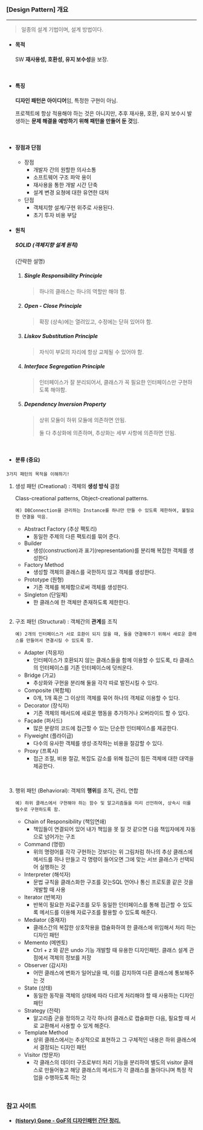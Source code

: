 ### [Design Pattern] 개요

---

> 일종의 설계 기법이며, 설계 방법이다.



* #### 목적

  SW **재사용성, 호환성, 유지 보수성**을 보장.

  <br>

* #### 특징

  **디자인 패턴은 아이디어**임, 특정한 구현이 아님.

  프로젝트에 항상 적용해야 하는 것은 아니지만, 추후 재사용, 호환, 유지 보수시 발생하는 **문제 해결을 예방하기 위해 패턴을 만들어 둔 것**임.

  <br>

* #### 장점과 단점
   * 장점
      * 개발자 간의 원할한 의사소통
      * 소프트웨어 구조 파악 용이
      * 재사용을 통한 개발 시간 단축
      * 설계 변경 요쳥에 대한 유연한 대처
   * 단점
      * 객체지향 설계/구현 위주로 사용된다.
      * 초기 투자 비용 부담

* #### 원칙

  ##### SOLID (객체지향 설계 원칙)

  (간략한 설명)

  1. ##### Single Responsibility Principle

     > 하나의 클래스는 하나의 역할만 해야 함.

  2. ##### Open - Close Principle

     > 확장 (상속)에는 열려있고, 수정에는 닫혀 있어야 함.

  3. ##### Liskov Substitution Principle

     > 자식이 부모의 자리에 항상 교체될 수 있어야 함.

  4. ##### Interface Segregation Principle

     > 인터페이스가 잘 분리되어서, 클래스가 꼭 필요한 인터페이스만 구현하도록 해야함.

  5. ##### Dependency Inversion Property

     > 상위 모듈이 하위 모듈에 의존하면 안됨.
     >
     > 둘 다 추상화에 의존하며, 추상화는 세부 사항에 의존하면 안됨.

<br>

* #### 분류 (중요)

`3가지 패턴의 목적을 이해하기!`

1. 생성 패턴 (Creational) : 객체의 **생성 방식** 결정

   Class-creational patterns, Object-creational patterns.

   ```text
   예) DBConnection을 관리하는 Instance를 하나만 만들 수 있도록 제한하여, 불필요한 연결을 막음.
   ```
   - Abstract Factory (추상 팩토리)  
      - 동일한 주제의 다른 팩토리를 묶어 준다.
   - Builder
      - 생성(construction)과 표기(representation)를 분리해 복잡한 객체를 생성한다
   - Factory Method
      - 생성할 객체의 클래스를 국한하지 않고 객체를 생성한다.
   - Prototype (원형)
      - 기존 객체를 복제함으로써 객체를 생성한다.
   - Singleton (단일체)
      - 한 클래스에 한 객체만 존재하도록 제한한다.
   <br>

2. 구조 패턴 (Structural) : 객체간의 **관계**를 조직

   ```text
   예) 2개의 인터페이스가 서로 호환이 되지 않을 때, 둘을 연결해주기 위해서 새로운 클래스를 만들어서 연결시킬 수 있도록 함.
   ```
      - Adapter (적응자)
         - 인터페이스가 호환되지 않는 클래스들을 함께 이용할 수 있도록, 타 클래스의 인터페이스를 기존 인터페이스에 덧씌운다.
      - Bridge (가교)
         - 추상화와 구현을 분리해 둘을 각각 따로 발전시킬 수 있다.
      - Composite (복합체)
         - 0개, 1개 혹은 그 이상의 객체를 묶어 하나의 객체로 이용할 수 있다.
      - Decorator (장식자)
         - 기존 객체의 매서드에 새로운 행동을 추가하거나 오버라이드 할 수 있다.
      - Façade (퍼사드)
         - 많은 분량의 코드에 접근할 수 있는 단순한 인터페이스를 제공한다.
      - Flyweight (플라이급)
         - 다수의 유사한 객체를 생성·조작하는 비용을 절감할 수 있다.
      - Proxy (프록시)
         - 접근 조절, 비용 절감, 복잡도 감소를 위해 접근이 힘든 객체에 대한 대역을 제공한다.
   
<br>

3. 행위 패턴 (Behavioral): 객체의 **행위**를 조직, 관리, 연합

   ```text
   예) 하위 클래스에서 구현해야 하는 함수 및 알고리즘들을 미리 선언하여, 상속시 이를 필수로 구현하도록 함.
   ```
      - Chain of Responsibility (책임연쇄)
         - 책임들이 연결되어 있어 내가 책임을 못 질 것 같으면 다음 책임자에게 자동으로 넘어가는 구조
      - Command (명령)
         - 위의 명령어를 각각 구현하는 것보다는 위 그림처럼 하나의 추상 클래스에 메서드를 하나 만들고 각 명령이 들어오면 그에 맞는 서브 클래스가 선택되어 실행하는 것
      - Interpreter (해석자)
         - 문법 규칙을 클래스화한 구조를 갖는SQL 언어나 통신 프로토콜 같은 것을 개발할 때 사용
      - Iterator (반복자)
         - 반복이 필요한 자료구조를 모두 동일한 인터페이스를 통해 접근할 수 있도록 메서드를 이용해 자료구조를 활용할 수 있도록 해준다.
      - Mediator (중재자)
         - 클래스간의 복잡한 상호작용을 캡슐화하여 한 클래스에 위임해서 처리 하는 디자인 패턴
      - Memento (메멘토)
         - Ctrl + z 와 같은 undo 기능 개발할 때 유용한 디자인패턴. 클래스 설계 관점에서 객체의 정보를 저장
      - Observer (감시자)
         - 어떤 클래스에 변화가 일어났을 때, 이를 감지하여 다른 클래스에 통보해주는 것
      - State (상태)
         - 동일한 동작을 객체의 상태에 따라 다르게 처리해야 할 때 사용하는 디자인 패턴
      - Strategy (전략)
         - 알고리즘 군을 정의하고 각각 하나의 클래스로 캡슐화한 다음, 필요할 때 서로 교환해서 사용할 수 있게 해준다.
      - Template Method
         - 상위 클래스에서는 추상적으로 표현하고 그 구체적인 내용은 하위 클래스에서 결정되는 디자인 패턴
      - Visitor (방문자)
         - 각 클래스의 데이터 구조로부터 처리 기능을 분리하여 별도의 visitor 클래스로 만들어놓고 해당 클래스의 메서드가 각 클래스를 돌아다니며 특정 작업을 수행하도록 하는 것
<br>


### 참고 사이트
* [**(tistory) Gone - GoF의 디자인패턴 간단 정리.**](https://gone-sw.tistory.com/4)